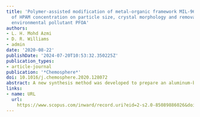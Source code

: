 ```yaml
---
title: 'Polymer-assisted modification of metal-organic framework MIL-96 (Al): influence
  of HPAM concentration on particle size, crystal morphology and removal of harmful
  environmental pollutant PFOA'
authors:
- L. H. Mohd Azmi
- D. R. Williams
- admin
date: '2020-08-22'
publishDate: '2024-07-20T10:53:32.350225Z'
publication_types:
- article-journal
publication: '*Chemosphere*'
doi: 10.1016/j.chemosphere.2020.128072
abstract: A new synthesis method was developed to prepare an aluminum-based metal organic framework (MIL-96) with a larger particle size and different crystal habits. A low cost and water-soluble polymer, hydrolyzed polyacrylamide (HPAM), was added in varying quantities into the synthesis reaction to achieve >200% particle size enlargement with controlled crystal morphology. The modified adsorbent, MIL-96-RHPAM2, was systematically characterized by SEM, XRD, FTIR, BET and TGA-MS. Using activated carbon (AC) as a reference adsorbent, the effectiveness of MIL-96-RHPAM2 for perfluorooctanoic acid (PFOA) removal from water was examined. The study confirms stable morphology of hydrated MIL-96-RHPAM2 particles as well as a superior PFOA adsorption capacity (340 mg/g) despite its lower surface area, relative to standard MIL-96. MIL-96-RHPAM2 suffers from slow adsorption kinetics as the modification significantly blocks pore access. The strong adsorption of PFOA by MIL-96-RHPAM2 was associated with the formation of electrostatic bonds between the anionic carboxylate of PFOA and the amine functionality present in the HPAM backbone. Thus, the strongly held PFOA molecules in the pores of MIL-96-RHPAM2 were not easily desorbed even after eluted with a high ionic strength solvent (500 mM NaCl). Nevertheless, this simple HPAM addition strategy can still chart promising pathways to impart judicious control over adsorbent particle size and crystal shapes while the introduction of amine functionality onto the surface chemistry is simultaneously useful for enhanced PFOA removal from contaminated aqueous systems.
links:
- name: URL
  url: 
    https://www.scopus.com/inward/record.uri?eid=2-s2.0-85089886026&doi=10.1016%2fj.chemosphere.2020.128072&partnerID=40&md5=fc7d0deddf92d867e74c8052afe97605
---
```

